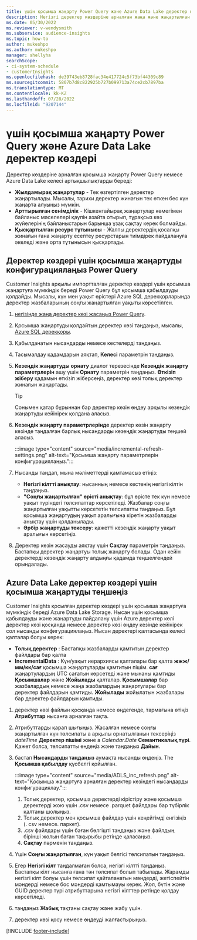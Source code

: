 ```yaml
---
title: үшін қосымша жаңарту Power Query және Azure Data Lake деректер көздері
description: Негізгі деректер көздеріне арналған жаңа және жаңартылған деректерді жаңартыңыз Power Query немесе Azure деректер көлінің деректер көздері.
ms.date: 05/30/2022
ms.reviewer: v-wendysmith
ms.subservice: audience-insights
ms.topic: how-to
author: mukeshpo
ms.author: mukeshpo
manager: shellyha
searchScope:
- ci-system-schedule
- customerInsights
ms.openlocfilehash: de39743eb8728fac34e417724c5f73bf44309c89
ms.sourcegitcommit: 5807b7d8c822925b727b099713a74ce2cb7897ba
ms.translationtype: MT
ms.contentlocale: kk-KZ
ms.lasthandoff: 07/28/2022
ms.locfileid: "9207144"
---
```

# <a name="incremental-refresh-for-power-query-and-azure-data-lake-data-sources"></a>үшін қосымша жаңарту Power Query және Azure Data Lake деректер көздері

Деректер көздеріне арналған қосымша жаңарту Power Query немесе Azure Data Lake келесі артықшылықтарды береді:

- **Жылдамырақ жаңартулар** - Тек өзгертілген деректер жаңартылады. Мысалы, тарихи деректер жинағын тек өткен бес күн жаңарта алуыңыз мүмкін.
- **Арттырылған сенімділік** - Кішкентайырақ жаңартулар көмегімен байланыс мәселелері қаупін азайта отырып, тұрақсыз көз жүйелерінің байланыстарын барынша ұзақ сақтау керек болмайды.
- **Қысқартылған ресурс тұтынысы** - Жалпы деректердің қосалқы жинағын ғана жаңарту есептеу ресурстарын тиімдірек пайдалануға әкеледі және орта тұтынысын қысқартады.

## <a name="configure-incremental-refresh-for-data-sources-based-on-power-query"></a>Деректер көздері үшін қосымша жаңартуды конфигурациялаңыз Power Query

Customer Insights арқылы импортталған деректер көздері үшін қосымша жаңартуға мүмкіндік береді Power Query бұл қосымша қабылдауды қолдайды. Мысалы, күн мен уақыт өрістері Azure SQL дерекқорларында деректер жазбаларының соңғы жаңартылған уақыты көрсетілген.

1. [негізінде жаңа деректер көзі жасаңыз Power Query](connect-power-query.md).

1. Қосымша жаңартуды қолдайтын деректер көзі таңдаңыз, мысалы, [Azure SQL дерекқоры](/power-query/connectors/azuresqldatabase).

1. Қабылданатын нысандарды немесе кестелерді таңдаңыз.

1. Тасымалдау қадамдарын аяқтап, **Келесі** параметрін таңдаңыз.

1. **Кезеңдік жаңартуды орнату** диалог терезесінде **Кезеңдік жаңарту параметрлерін** ашу үшін **Орнату** параметрін таңдаңыз. **Өткізіп жіберу** қадамын өткізіп жіберсеңіз, деректер көзі толық деректер жинағын жаңартады.
   > [!TIP]
   > Сонымен қатар бұрыннан бар деректер көзін өңдеу арқылы кезеңдік жаңартуды кейінірек қолдана аласыз.

1. **Кезеңдік жаңарту параметрлерінде** деректер көзін жаңарту кезінде таңдалған барлық нысандарды кезеңдік жаңартуды теңшей аласыз.

   :::image type="content" source="media/incremental-refresh-settings.png" alt-text="Қосымша жаңарту параметрлерін конфигурациялаңыз.":::

1. Нысанды таңдап, мына мәліметтерді қамтамасыз етіңіз:

   - **Негізгі кілтті анықтау**: нысанның немесе кестенің негізгі кілтін таңдаңыз.
   - **"Соңғы жаңартылған" өрісті анықтау**: бұл өрісте тек күн немесе уақыт түріндегі төлсипаттар көрсетіледі. Жазбалар соңғы жаңартылған уақытты көрсететін төлсипатты таңдаңыз. Бұл қосымша жаңартудың уақыт аралығына кіретін жазбаларды анықтау үшін қолданылады.
   - **Әрбір жаңартуды тексеру**: қажетті кезеңдік жаңарту уақыт аралығын көрсетіңіз.

1. Деректер көзін жасауды аяқтау үшін **Сақтау** параметрін таңдаңыз. Бастапқы деректер жаңартуы толық жаңарту болады. Одан кейін деректерді кезеңдік жаңарту алдыңғы қадамда теңшелгендей орындалады.

## <a name="configure-incremental-refresh-for-azure-data-lake-data-sources"></a>Azure Data Lake деректер көздері үшін қосымша жаңартуды теңшеңіз

Customer Insights қосылған деректер көздері үшін қосымша жаңартуға мүмкіндік береді Azure Data Lake Storage. Нысан үшін қосымша қабылдауды және жаңартуды пайдалану үшін Azure деректер көлі деректер көзі қосқанда немесе деректер көзі өңдеу кезінде кейінірек сол нысанды конфигурациялаңыз. Нысан деректері қалтасында келесі қалталар болуы керек:

- **Толық деректер** : Бастапқы жазбаларды қамтитын деректер файлдары бар қалта
- **IncrementalData** : Күн/уақыт иерархиясы қалталары бар қалта **жжж/мм/кк/сағ** қосымша жаңартуларды қамтитын пішім. **сағ** жаңартулардың UTC сағатын көрсетеді және мынаны қамтиды **Қосымшалар** және **Жойылады** қалталар. **Қосымшалар** бар жазбалардың немесе жаңа жазбалардың жаңартулары бар деректер файлдарын қамтиды. **Жойылады** жойылатын жазбалары бар деректер файлдарын қамтиды.

1. деректер көзі файлын қосқанда немесе өңдегенде, тармағына өтіңіз **Атрибуттар** нысанға арналған тақта.

1. Атрибуттарды қарап шығыңыз. Жасалған немесе соңғы жаңартылған күн төлсипаты a арқылы орнатылғанын тексеріңіз *dateTime* **Деректер пішімі** және а *Calendar.Date* **Семантикалық түрі**. Қажет болса, төлсипатты өңдеңіз және таңдаңыз **Дайын**.

1. бастап **Нысандарды таңдаңыз** аумақта нысанды өңдеңіз. The **Қосымша қабылдау** құсбелгі қойылған.

   :::image type="content" source="media/ADLS_inc_refresh.png" alt-text="Қосымша жаңартуға арналған деректер көзіндегі нысандарды конфигурациялау.":::

   1. Толық деректер, қосымша деректерді кірістіру және қосымша деректерді жою үшін .csv немесе .parquet файлдары бар түбірлік қалтаны шолыңыз.
   1. Толық деректер мен қосымша файлдар үшін кеңейтімді енгізіңіз (\. csv немесе\. паркет).
   1. .csv файлдары үшін баған бөлгішті таңдаңыз және файлдың бірінші жолын баған тақырыбы ретінде қаласаңыз.
   1. **Сақтау** пәрменін таңдаңыз.

1. Үшін **Соңғы жаңартылған**, күн уақыт белгісі төлсипатын таңдаңыз.

1. Егер **Негізгі кілт** таңдалмаған болса, негізгі кілтті таңдаңыз. Бастапқы кілт нысанға ғана тән төлсипат болып табылады. Жарамды негізгі кілт болуы үшін төлсипат қайталанатын мәндерді, жетіспейтін мәндерді немесе бос мәндерді қамтымауы керек. Жол, бүтін және GUID деректер түрі атрибуттарына негізгі кілттер ретінде қолдау көрсетіледі.

1. таңдаңыз **Жабық** тақтаны сақтау және жабу үшін.

1. деректер көзі қосу немесе өңдеуді жалғастырыңыз.

[!INCLUDE [footer-include](includes/footer-banner.md)]
